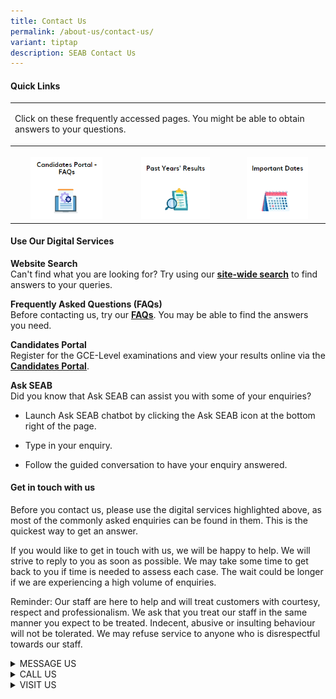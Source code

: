 ```yaml
---
title: Contact Us
permalink: /about-us/contact-us/
variant: tiptap
description: SEAB Contact Us
---
```

<h4><strong>Quick Links</strong></h4>
<table>
<tbody>
<tr>
<td rowspan="1" colspan="3">
<p>Click on these frequently accessed pages. You might be able to obtain
answers to your questions.</p>
</td>
</tr>
<tr>
<th rowspan="1" colspan="1">
<p></p><a class="isomer-image-wrapper" href="https://myexams.seab.gov.sg/faq/"><img style="width: 70%;" height="auto" width="100%" alt="candidates portal" src="/images/cp_btn.png"></a>
</th>
<th rowspan="1" colspan="1">
<p></p><a class="isomer-image-wrapper" href="/services/statements-of-results"><img style="width: 70%;" height="auto" width="100%" alt="past years' results" src="/images/pyr_btn.png"></a>
</th>
<th rowspan="1" colspan="1">
<p></p><a class="isomer-image-wrapper" href="/important-dates-for-candidates/"><img style="width: 70%;" height="auto" width="100%" alt="important dates" src="/images/important_dates_btn.png"></a>
</th>
</tr>
</tbody>
</table>
<h4><strong>Use Our Digital Services</strong></h4>
<p><strong>Website Search</strong> 
<br>Can't find what you are looking for? Try using our&nbsp;<strong><a href="https://www.seab.gov.sg/search?search=&amp;examination_level=&amp;year=&amp;sort=alphabet&amp;page=1" rel="noopener noreferrer nofollow" target="_blank"><u>site-wide search</u></a></strong> to
find answers to your queries.</p>
<p><strong>Frequently Asked Questions (FAQs)</strong> 
<br>Before contacting us, try our <strong><a href="https://www.seab.gov.sg/home/seab-web/faqs/faq" rel="noopener noreferrer nofollow" target="_blank"><u>FAQs</u></a></strong>.
You may be able to find the answers you need.</p>
<p><strong>Candidates Portal</strong> 
<br>Register for the GCE-Level examinations and view your results online via
the <strong><a href="https://myexams.seab.gov.sg/" rel="noopener noreferrer nofollow" target="_blank"><u>Candidates Portal</u></a></strong>.</p>
<p><strong>Ask SEAB</strong> 
<br>Did you know that Ask SEAB can assist you with some of your enquiries?</p>
<ul data-tight="true" class="tight">
<li>
<p>Launch Ask SEAB chatbot by clicking the Ask SEAB icon at the bottom right
of the page.</p>
</li>
<li>
<p>Type in your enquiry.</p>
</li>
<li>
<p>Follow the guided conversation to have your enquiry answered.</p>
</li>
</ul>
<h4><strong>Get in touch with us</strong></h4>
<p>Before you contact us, please use the digital services highlighted above,
as most of the commonly asked enquiries can be found in them. This is the
quickest way to get an answer.</p>
<p>If you would like to get in touch with us, we will be happy to help. We
will strive to reply to you as soon as possible. We may take some time
to get back to you if time is needed to assess each case. The wait could
be longer if we are experiencing a high volume of enquiries.</p>
<p>Reminder: Our staff are here to help and will treat customers with courtesy,
respect and professionalism. We ask that you treat our staff in the same
manner you expect to be treated. Indecent, abusive or insulting behaviour
will not be tolerated. We may refuse service to anyone who is disrespectful
towards our staff.</p>
<div data-type="detailGroup" class="isomer-accordion isomer-accordion-white">
<details class="isomer-details">
<summary>MESSAGE US</summary>
<div data-type="detailsContent" class="isomer-details-content">
<p>You can send us your enquiry via the online <strong><a href="https://form.gov.sg/#!/5dc02f345f93b5001904159d" rel="noopener noreferrer nofollow" target="_blank"><u>form</u></a></strong>.
<br>You can report technical issues faced in Candidates Portal, such as system
errors, payment issues, and the updating of your registration details via
this <strong><a href="https://form.gov.sg/#!/6221cad04dfe5a0013d73387" rel="noopener noreferrer nofollow" target="_blank"><u>form</u></a></strong>.</p>
</div>
</details>
<details class="isomer-details">
<summary>CALL US</summary>
<div data-type="detailsContent" class="isomer-details-content">
<p>Our operating hours:</p>
<ul data-tight="true" class="tight">
<li>
<p>Monday to Friday: 9:00am to 5:00pm</p>
</li>
<li>
<p>We are closed on weekends, public holidays, 31 March 2023, 8 August 2023
and 21 December 2023.</p>
</li>
</ul>
<p>Peak periods are:</p>
<ul data-tight="true" class="tight">
<li>
<p>Mondays</p>
</li>
<li>
<p>11:00am to 2:00pm</p>
</li>
<li>
<p>The working day after our days of closure</p>
</li>
</ul>
<p>You can call us at 6970 6255.</p>
</div>
</details>
<details class="isomer-details">
<summary>VISIT US</summary>
<div data-type="detailsContent" class="isomer-details-content">
<p>Counter services at SEAB's Visitor Centre are available by appointment
only. Make an&nbsp;<strong><a href="https://form.gov.sg/#!/5ded051777515a0012069a05" rel="noopener noreferrer nofollow" target="_blank"><u>appointment</u></a></strong>&nbsp;at
least 2 business days in advance to visit us at your preferred timeslot.
<br>We will assess your request for an appointment and may contact you via
email/phone if your request can be addressed via these channels.
<br>We will aim to confirm your appointment within 2 business days.</p>
<p><strong>Locate Us</strong> 
<br>Singapore Examinations and Assessment Board (SEAB)
<br>298 Jalan Bukit Ho Swee
<br>Singapore 169565</p>
<div class="iframe-wrapper">
<iframe style="border:0;" height="450" width="600" allowfullscreen="true" frameborder="0" src="https://www.google.com/maps/embed?pb=!1m18!1m12!1m3!1d3988.8108526269843!2d103.82785487461636!3d1.2876142617734683!2m3!1f0!2f0!3f0!3m2!1i1024!2i768!4f13.1!3m3!1m2!1s0x31da197f71e74c17%3A0x640155d629854ff7!2sSingapore%20Examinations%20and%20Assessment%20Board!5e0!3m2!1sen!2ssg!4v1709517945773!5m2!1sen!2ssg"></iframe>
</div>
<p><strong>Transport to SEAB</strong> 
<br>Directions to SEAB by train, taxi or car, can be found via this <a href="https://www.seab.gov.sg/docs/default-source/documents/enhanced-guide-to-seab-bhs.pdf?sfvrsn=ccec0579_2" rel="noopener noreferrer nofollow" target="_blank"><u>link</u></a>.
<br>Other public transport options near SEAB are listed below:</p>
<p><strong>Bus Services</strong> 
<br>Alight near Tiong Bahru MRT Station: 5, 16, 16M, 33, 33A, 63, 121, 122,
123, 123M, 195, 195A, 851
<br>Alight along Lower Delta Road, near Beo Crescent: 14, 32, 64, 65, 121,
122
<br>Alight along Zion Road, near Block 2B: 5, 16, 16M, 75, 121, 123, 175,
195, 970</p>
</div>
</details>
</div>
<p></p>